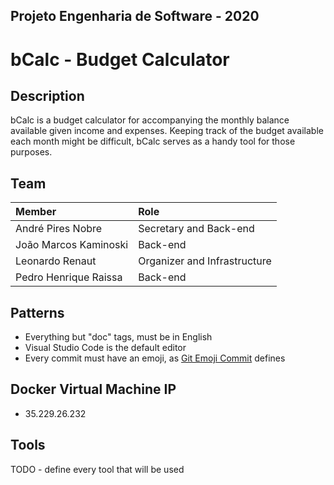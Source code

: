 ## Projeto Engenharia de Software - 2020

# bCalc - Budget Calculator 
## Description
bCalc is a budget calculator for accompanying the monthly balance available given income and expenses.
Keeping track of the budget available each month might be difficult, bCalc serves as a handy tool for those purposes.

## Team
| Member | Role |
|:-----------------------|:------------------------| 
| André Pires Nobre | Secretary and Back-end |
| João Marcos Kaminoski | Back-end |
| Leonardo Renaut | Organizer and Infrastructure |
| Pedro Henrique Raissa | Back-end |

## Patterns
- Everything but "doc" tags, must be in English
- Visual Studio Code is the default editor
- Every commit must have an emoji, as [Git Emoji Commit](https://marketplace.visualstudio.com/items?itemName=maixiaojie.git-emoji) defines

## Docker Virtual Machine IP
- 35.229.26.232

## Tools
TODO - define every tool that will be used
